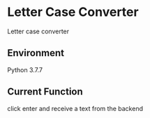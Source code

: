 # Letter Case Converter
Letter case converter
## Environment
Python 3.7.7
## Current Function
click enter and receive a text from the backend
